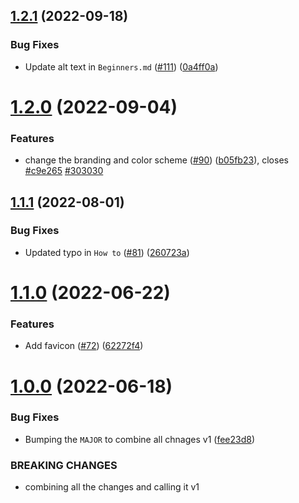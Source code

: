 ## [1.2.1](https://github.com/Pradumnasaraf/open-source-with-pradumna/compare/v1.2.0...v1.2.1) (2022-09-18)


### Bug Fixes

* Update alt text in `Beginners.md` ([#111](https://github.com/Pradumnasaraf/open-source-with-pradumna/issues/111)) ([0a4ff0a](https://github.com/Pradumnasaraf/open-source-with-pradumna/commit/0a4ff0a0654cc526211fda1eab5b600ef571e314))



# [1.2.0](https://github.com/Pradumnasaraf/open-source-with-pradumna/compare/v1.1.1...v1.2.0) (2022-09-04)


### Features

* change the branding and color scheme ([#90](https://github.com/Pradumnasaraf/open-source-with-pradumna/issues/90)) ([b05fb23](https://github.com/Pradumnasaraf/open-source-with-pradumna/commit/b05fb232da03eecf41ba11fb498bbe7421c1b355)), closes [#c9e265](https://github.com/Pradumnasaraf/open-source-with-pradumna/issues/c9e265) [#303030](https://github.com/Pradumnasaraf/open-source-with-pradumna/issues/303030)



## [1.1.1](https://github.com/Pradumnasaraf/open-source-with-pradumna/compare/v1.1.0...v1.1.1) (2022-08-01)


### Bug Fixes

* Updated typo in `How to` ([#81](https://github.com/Pradumnasaraf/open-source-with-pradumna/issues/81)) ([260723a](https://github.com/Pradumnasaraf/open-source-with-pradumna/commit/260723a5030b5fdf80ecfba46a349430c7ac8b3c))



# [1.1.0](https://github.com/Pradumnasaraf/open-source-with-pradumna/compare/v1.0.0...v1.1.0) (2022-06-22)


### Features

* Add favicon ([#72](https://github.com/Pradumnasaraf/open-source-with-pradumna/issues/72)) ([62272f4](https://github.com/Pradumnasaraf/open-source-with-pradumna/commit/62272f42c525c0082f41a5d53907006a21ab9942))



# [1.0.0](https://github.com/Pradumnasaraf/open-source-with-pradumna/compare/v0.1.0...v1.0.0) (2022-06-18)


### Bug Fixes

* Bumping the `MAJOR` to combine all chnages v1 ([fee23d8](https://github.com/Pradumnasaraf/open-source-with-pradumna/commit/fee23d88690828d339601a280b7449c9461d4be7))


### BREAKING CHANGES

* combining all the changes and calling it v1




